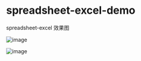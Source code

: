# spreadsheet-excel-demo
spreadsheet-excel
效果图

![image](https://user-images.githubusercontent.com/29120060/194519458-b9c11cb4-5d55-4968-b969-db5cc1c0219a.png)

![image](https://user-images.githubusercontent.com/29120060/194519472-492142cc-8f34-4636-9df7-0b8cfd7a9498.png)

